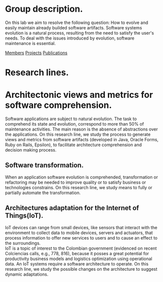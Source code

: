 # Group description.

On this lab we aim to resolve the following question: How to evolve and easily maintain already builded software artifacts. Software systems evolution is a natural process, resulting from the need to satisfy the user's needs. To deal with the issues introduced by evolution, software maintenance is essential.

<!-- En este laboratorio abordamos la pregunta: cómo hacer evolucionar y mantener fácilmente los artefactos de software que ya han sido construidos. La evolución de los sistemas de software es un proceso natural que resulta de la búsqueda de satisfacción de las necesidades de sus usuarios. Para reducir las complicaciones originadas por la evolución es vital hacer mantenimiento del software.-->

[Members](members.md)             [Projects](projects.md)       [Publications](publications.md)

# Research lines.

<!-- [Architectonic views and metrics for software comprehension.](architectonic.md) -->
# Architectonic views and metrics for software comprehension.
Software applications are subject to natural evolution. The task
to comprehend its state and evolution, correspond to more than 50% of maintenance activities. The main reason is the absence
of abstractions over the applications. On this research line, we study the process to generate views and metrics from software
artifacts (developed in Java, Oracle Forms, Ruby on Rails, Epsilon), to facilitate architecture comprehension and decision
making process.

<!-- [Software transformation.](software.md) -->
## Software transformation.
When an application software evolution is comprehended, transformation or refactoring may be needed to improve quality or to satisfy business or technologies constrains. On this research line, we study means to fully or partially automate the transformation.


<!-- [Architectures adaptation for the Internet of Things(IoT).](iot.md) -->
## Architectures adaptation for the Internet of Things(IoT).
IoT devices can range from small devices, like sensors that interact with the environment to collect data to mobile devices,
servers and actuators, that process information to offer new services to users and to cause an effect to the surroundings.  
IoT is a topic of interest to the Colombian government (evidenced on recent Colciencias calls, e.g., 778, 816), because
it posses a great potential for productivity business models and logistics optimization using operational data.
An IoT systems require a software architecture to operate. On this research line, we study the possible changes on
the architecture to suggest dynamic adaptations.





<!-- ## Software Evolution Lab (SELF) webpage.

You can use the [editor on GitHub](https://github.com/SELF-Software-Evolution-Lab/SELF-Software-Evolution-Lab.github.io/edit/master/index.md) to maintain and preview the content for your website in Markdown files.

Whenever you commit to this repository, GitHub Pages will run [Jekyll](https://jekyllrb.com/) to rebuild the pages in your site, from the content in your Markdown files.

### Markdown

Markdown is a lightweight and easy-to-use syntax for styling your writing. It includes conventions for

```markdown
Syntax highlighted code block

# Header 1
## Header 2
### Header 3

- Bulleted
- List

1. Numbered
2. List

**Bold** and _Italic_ and `Code` text

[Link](url) and ![Image](src)
```

For more details see [GitHub Flavored Markdown](https://guides.github.com/features/mastering-markdown/).

### Jekyll Themes

Your Pages site will use the layout and styles from the Jekyll theme you have selected in your [repository settings](https://github.com/SELF-Software-Evolution-Lab/SELF-Software-Evolution-Lab.github.io/settings). The name of this theme is saved in the Jekyll `_config.yml` configuration file.

### Support or Contact

Having trouble with Pages? Check out our [documentation](https://help.github.com/categories/github-pages-basics/) or [contact support](https://github.com/contact) and we’ll help you sort it out. -->
